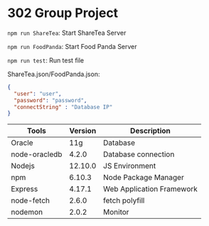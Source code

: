# 302 Group Project

`npm run ShareTea`: Start ShareTea Server

`npm run FoodPanda`: Start Food Panda Server

`npm run test`: Run test file

ShareTea.json/FoodPanda.json:

```json
{
  "user": "user",
  "password": "password",
  "connectString" : "Database IP"
}
```

| Tools                 | Version | Description               |
|-----------------------|---------|---------------------------|
| Oracle                | 11g     | Database                  |
| node-oracledb         | 4.2.0   | Database connection       |
| Nodejs                | 12.10.0 | JS Environment            |
| npm                   | 6.10.3  | Node Package Manager      |
| Express               | 4.17.1  | Web Application Framework |
| node-fetch            | 2.6.0   | fetch polyfill            |
| nodemon               | 2.0.2   | Monitor                   |
